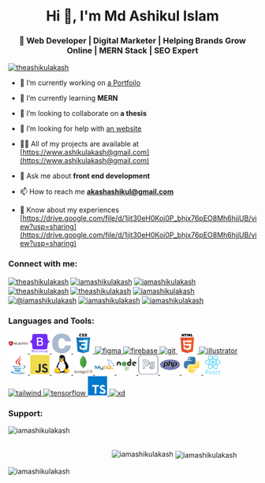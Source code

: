 <h1 align="center">Hi 👋, I'm Md Ashikul Islam</h1>
<h3 align="center">🚀 Web Developer | Digital Marketer | Helping Brands Grow Online | MERN Stack | SEO Expert</h3>

<p align="left"> <a href="https://twitter.com/theashikulakash" target="blank"><img src="https://img.shields.io/twitter/follow/theashikulakash?logo=twitter&style=for-the-badge" alt="theashikulakash" /></a> </p>

- 🔭 I’m currently working on [a Portfoilo](https://www.ashikulakash.com)

- 🌱 I’m currently learning **MERN**

- 👯 I’m looking to collaborate on **a thesis**

- 🤝 I’m looking for help with [an website](https://www.qfsfoodservice.com)

- 👨‍💻 All of my projects are available at [https://www.ashikulakash@gmail.com](https://www.ashikulakash@gmail.com)

- 💬 Ask me about **front end development**

- 📫 How to reach me **akashashikul@gmail.com**

- 📄 Know about my experiences [https://drive.google.com/file/d/1jit30eH0Koi0P_bhjx76pEO8Mh6hjjUB/view?usp=sharing](https://drive.google.com/file/d/1jit30eH0Koi0P_bhjx76pEO8Mh6hjjUB/view?usp=sharing)

<h3 align="left">Connect with me:</h3>
<p align="left">
<a href="https://twitter.com/theashikulakash" target="blank"><img align="center" src="https://raw.githubusercontent.com/rahuldkjain/github-profile-readme-generator/master/src/images/icons/Social/twitter.svg" alt="theashikulakash" height="30" width="40" /></a>
<a href="https://linkedin.com/in/iamashikulakash" target="blank"><img align="center" src="https://raw.githubusercontent.com/rahuldkjain/github-profile-readme-generator/master/src/images/icons/Social/linked-in-alt.svg" alt="iamashikulakash" height="30" width="40" /></a>
<a href="https://stackoverflow.com/users/iamashikulakash" target="blank"><img align="center" src="https://raw.githubusercontent.com/rahuldkjain/github-profile-readme-generator/master/src/images/icons/Social/stack-overflow.svg" alt="iamashikulakash" height="30" width="40" /></a>
<a href="https://fb.com/theashikulakash" target="blank"><img align="center" src="https://raw.githubusercontent.com/rahuldkjain/github-profile-readme-generator/master/src/images/icons/Social/facebook.svg" alt="theashikulakash" height="30" width="40" /></a>
<a href="https://instagram.com/theashikulakash" target="blank"><img align="center" src="https://raw.githubusercontent.com/rahuldkjain/github-profile-readme-generator/master/src/images/icons/Social/instagram.svg" alt="theashikulakash" height="30" width="40" /></a>
<a href="https://www.behance.net/iamashikulakash" target="blank"><img align="center" src="https://raw.githubusercontent.com/rahuldkjain/github-profile-readme-generator/master/src/images/icons/Social/behance.svg" alt="iamashikulakash" height="30" width="40" /></a>
<a href="https://medium.com/@iamashikulakash" target="blank"><img align="center" src="https://raw.githubusercontent.com/rahuldkjain/github-profile-readme-generator/master/src/images/icons/Social/medium.svg" alt="@iamashikulakash" height="30" width="40" /></a>
<a href="https://www.youtube.com/c/iamashikulakash" target="blank"><img align="center" src="https://raw.githubusercontent.com/rahuldkjain/github-profile-readme-generator/master/src/images/icons/Social/youtube.svg" alt="iamashikulakash" height="30" width="40" /></a>
<a href="https://discord.gg/iamashikulakash" target="blank"><img align="center" src="https://raw.githubusercontent.com/rahuldkjain/github-profile-readme-generator/master/src/images/icons/Social/discord.svg" alt="iamashikulakash" height="30" width="40" /></a>
</p>

<h3 align="left">Languages and Tools:</h3>
<p align="left"> <a href="https://angular.io" target="_blank" rel="noreferrer"> <img src="https://raw.githubusercontent.com/devicons/devicon/master/icons/angularjs/angularjs-original-wordmark.svg" alt="angularjs" width="40" height="40"/> </a> <a href="https://getbootstrap.com" target="_blank" rel="noreferrer"> <img src="https://raw.githubusercontent.com/devicons/devicon/master/icons/bootstrap/bootstrap-plain-wordmark.svg" alt="bootstrap" width="40" height="40"/> </a> <a href="https://www.cprogramming.com/" target="_blank" rel="noreferrer"> <img src="https://raw.githubusercontent.com/devicons/devicon/master/icons/c/c-original.svg" alt="c" width="40" height="40"/> </a> <a href="https://www.w3schools.com/css/" target="_blank" rel="noreferrer"> <img src="https://raw.githubusercontent.com/devicons/devicon/master/icons/css3/css3-original-wordmark.svg" alt="css3" width="40" height="40"/> </a> <a href="https://www.figma.com/" target="_blank" rel="noreferrer"> <img src="https://www.vectorlogo.zone/logos/figma/figma-icon.svg" alt="figma" width="40" height="40"/> </a> <a href="https://firebase.google.com/" target="_blank" rel="noreferrer"> <img src="https://www.vectorlogo.zone/logos/firebase/firebase-icon.svg" alt="firebase" width="40" height="40"/> </a> <a href="https://git-scm.com/" target="_blank" rel="noreferrer"> <img src="https://www.vectorlogo.zone/logos/git-scm/git-scm-icon.svg" alt="git" width="40" height="40"/> </a> <a href="https://www.w3.org/html/" target="_blank" rel="noreferrer"> <img src="https://raw.githubusercontent.com/devicons/devicon/master/icons/html5/html5-original-wordmark.svg" alt="html5" width="40" height="40"/> </a> <a href="https://www.adobe.com/in/products/illustrator.html" target="_blank" rel="noreferrer"> <img src="https://www.vectorlogo.zone/logos/adobe_illustrator/adobe_illustrator-icon.svg" alt="illustrator" width="40" height="40"/> </a> <a href="https://www.java.com" target="_blank" rel="noreferrer"> <img src="https://raw.githubusercontent.com/devicons/devicon/master/icons/java/java-original.svg" alt="java" width="40" height="40"/> </a> <a href="https://developer.mozilla.org/en-US/docs/Web/JavaScript" target="_blank" rel="noreferrer"> <img src="https://raw.githubusercontent.com/devicons/devicon/master/icons/javascript/javascript-original.svg" alt="javascript" width="40" height="40"/> </a> <a href="https://www.linux.org/" target="_blank" rel="noreferrer"> <img src="https://raw.githubusercontent.com/devicons/devicon/master/icons/linux/linux-original.svg" alt="linux" width="40" height="40"/> </a> <a href="https://www.mongodb.com/" target="_blank" rel="noreferrer"> <img src="https://raw.githubusercontent.com/devicons/devicon/master/icons/mongodb/mongodb-original-wordmark.svg" alt="mongodb" width="40" height="40"/> </a> <a href="https://www.mysql.com/" target="_blank" rel="noreferrer"> <img src="https://raw.githubusercontent.com/devicons/devicon/master/icons/mysql/mysql-original-wordmark.svg" alt="mysql" width="40" height="40"/> </a> <a href="https://nodejs.org" target="_blank" rel="noreferrer"> <img src="https://raw.githubusercontent.com/devicons/devicon/master/icons/nodejs/nodejs-original-wordmark.svg" alt="nodejs" width="40" height="40"/> </a> <a href="https://www.photoshop.com/en" target="_blank" rel="noreferrer"> <img src="https://raw.githubusercontent.com/devicons/devicon/master/icons/photoshop/photoshop-line.svg" alt="photoshop" width="40" height="40"/> </a> <a href="https://www.php.net" target="_blank" rel="noreferrer"> <img src="https://raw.githubusercontent.com/devicons/devicon/master/icons/php/php-original.svg" alt="php" width="40" height="40"/> </a> <a href="https://www.python.org" target="_blank" rel="noreferrer"> <img src="https://raw.githubusercontent.com/devicons/devicon/master/icons/python/python-original.svg" alt="python" width="40" height="40"/> </a> <a href="https://reactjs.org/" target="_blank" rel="noreferrer"> <img src="https://raw.githubusercontent.com/devicons/devicon/master/icons/react/react-original-wordmark.svg" alt="react" width="40" height="40"/> </a> <a href="https://tailwindcss.com/" target="_blank" rel="noreferrer"> <img src="https://www.vectorlogo.zone/logos/tailwindcss/tailwindcss-icon.svg" alt="tailwind" width="40" height="40"/> </a> <a href="https://www.tensorflow.org" target="_blank" rel="noreferrer"> <img src="https://www.vectorlogo.zone/logos/tensorflow/tensorflow-icon.svg" alt="tensorflow" width="40" height="40"/> </a> <a href="https://www.typescriptlang.org/" target="_blank" rel="noreferrer"> <img src="https://raw.githubusercontent.com/devicons/devicon/master/icons/typescript/typescript-original.svg" alt="typescript" width="40" height="40"/> </a> <a href="https://www.adobe.com/products/xd.html" target="_blank" rel="noreferrer"> <img src="https://cdn.worldvectorlogo.com/logos/adobe-xd.svg" alt="xd" width="40" height="40"/> </a> </p>

<h3 align="left">Support:</h3>
<p><a href="https://www.buymeacoffee.com/iamashikulakash"> <img align="left" src="https://cdn.buymeacoffee.com/buttons/v2/default-yellow.png" height="50" width="210" alt="iamashikulakash" /></a></p><br><br>

<p><img align="left" src="https://github-readme-stats.vercel.app/api/top-langs?username=iamashikulakash&show_icons=true&locale=en&layout=compact" alt="iamashikulakash" /></p>

<p>&nbsp;<img align="center" src="https://github-readme-stats.vercel.app/api?username=iamashikulakash&show_icons=true&locale=en" alt="iamashikulakash" /></p>

<p><img align="center" src="https://github-readme-streak-stats.herokuapp.com/?user=iamashikulakash&" alt="iamashikulakash" /></p>
